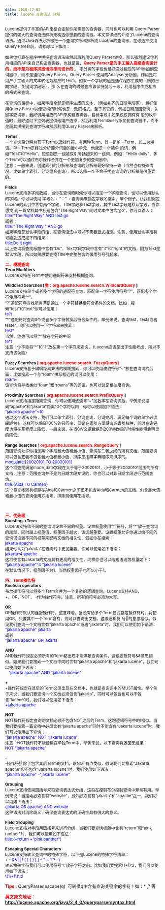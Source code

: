 ```yaml
---
date: 2010-12-02
title: lucene 查询语法 详解
---
```



<p><span style="font-size: small;">Lucene提供了丰富的API来组合定制你所需要的查询器，同时也可以利用 Query Parser提供的强大的查询语法解析来构造你想要的查询器。本文章详细的介绍了Lucene的查询语法。通过Java语法分析器把一个查询字符串解析成 Lucene的查询器。在你选择使用Query Parser前，请考虑以下事项：<br /><br /> 如果你打算在程序中拼接查询语法串然后再利用Query Parser转换，那么强烈建议你利用相应的API来自己构造查询器。也就是说，<span style="color: #ff0000;"><strong>Query Parser是为手工输入高级查询设计的，而不是为程序拼接语法串而设计的</strong> </span> 。 不分词的字段也最好通过相应的API添加到查询器中，而不是通过Query Parser。Query Parser 使用的Analyser分析器，作用是将用户手工输入的文本转化为相应的Term。如果一个字段的值是通过程序生成的（例如日期字段，关键词字段等），那 么在查询的时候也应该保持前后一致，利用程序生成相应的格式来查询。<br /><br /> 在查询的目标中，如果字段全部是程序生成的文本，（例如补齐的日期字段等），最好使用Query Parser以便查询的时候也是一致的格式。至于其它的，例如日期范围查询，关键字查询等，最好调用相应的API来构建查询器。目标字段中如果仅仅拥有有 限的枚举值时，最好通过下拉列表提供给用户选择，然后利用TermQuery添加到查询器中，而不是而其拼接到查询字符串然后利用Query Parser来解析。<br /><br /><strong>Terms </strong> <br /> 一个查询将分解为若干Term以及操作符，有两种Term，其一是单一Term，其二为短语。单一Term是经过分析器分词后的最小单元，他就是一个简单 的词，例如“Test”和“Hello”。短语则是一组被双引号括起来的一组词，例如：“Hello dolly”，多个Term可以通过布尔操作合并在一个更加复杂的查询器中。<br /> 注意：一般来说，创建索引的分析器和查询的分析器最好保持一致（当然也有特殊情况，比如单字索引，分词组合查询），所以选择一个不会干扰查询词的分析器是很重要的。<br /><br /><strong>Fields </strong> <br /> Lucene支持多字段数据，当你在查询的时候你可以指定一个字段查询，也可以使用默认的字段。你可以使用 字段名 + “：” + 查询词来指定字段名搜索。举个例子，让我们假定Lucene的索引中含有两个字段，Title字段和Text字段，其中Text字段是默认字段，当你想找 到一篇文档其中标题包含“The Right Way”同时文本中包含“go”，你可以输入：<br /></span> <span style="color: #0000ff; font-size: small;">title:&quot;The Right Way&quot; AND text:go </span> <span style="font-size: small;"><br /> 或者：<br /></span> <span style="color: #0000ff; font-size: small;">title:&quot; The Right Way &quot; AND go </span> <span style="font-size: small;"><br /> 如果字段是默认字段的话，在查询语法中可以不需要显式指定。注意，使用默认字段有可能会造成如下的结果：<br /></span> <span style="color: #0000ff; font-size: small;">title:Do it right </span> <span style="font-size: small;"><br /> 以上查询将查找标题中含有“Do”，Text字段字段中含有“it”和“right”的文档，因为Text是默认字段，所以如果想要查找Title中完整包含的很用引号引起来。<br /></span> </p> <p><span style="font-size: small;"><strong><span style="color: #ff0000;"><strong></strong> </span> <span style="color: #ff0000;">二、模糊查询</span> </strong> <br /></span> <span style="font-size: small;"><strong>Term Modifiers</strong> <br /> Lucene支持在Term中使用通配符来支持模糊查询。</span> </p> <p><span style="font-size: small;"><strong>Wildcard Searches [<span style="color: #ff0000;">类：org.apache.lucene.search.WildcardQuery</span> ]</strong> <br /> Lucene支持单个或者多个字符的通配符查询，匹配单一字符使用符号“?”，匹配多个字符使用符号“*”。<br /> “?”通配符将查找所有满足通过一个字符替换后符合条件的文档。比如：搜索“test”和“text”你可以使用：<br /></span> <span style="color: #0000ff; font-size: small;">te?t </span> <span style="font-size: small;"><br /> “*”通配符将查询0个或者多个字符替换后符合条件的。举例来说，查询test，tests或者tester，你可以使用一下字符串来搜索：<br /></span> <span style="color: #0000ff; font-size: small;">test*</span> <span style="font-size: small;"><br /> 当然，你也可以将“*”放在字符的中间<br /></span> <span style="color: #0000ff; font-size: small;">te*t </span> <span style="font-size: small;"><br /> 注意：你不能将“*”和“?”放在第一个字符来查询。（Lucene应该是出于性能考虑，所以不支持该功能）<br /><br /><strong>Fuzzy Searches<span style="color: #ff0000;"> [</span> </strong> </span> <span style="color: #ff0000; font-size: small;"><strong>org.apache.lucene.search.</strong> </span> <span style="font-size: small;"><span style="color: #ff0000;"><strong>FuzzyQuery]</strong> </span> <br /> Lucene支持基于编辑距离算法的模糊搜索，你可以使用波浪符号“~”放在查询词的后面，比如搜索一个与“roam”拼写相近的词可以使用：<br /></span> <span style="color: #0000ff; font-size: small;">roam~ </span> <span style="font-size: small;"><br /> 该查询将寻找类似“foam”和“roams”等的词语。也可以说是相似度查询。<br /><br /><strong>Proximity Searches [</strong> </span> <span style="font-size: small;"><strong></strong> </span> <span style="color: #ff0000; font-size: small;"><strong>org.apache.lucene.search.PrefixQuery</strong> </span> <span style="font-size: small;"><strong>]</strong> <br /> Lucene支持指定距离查询，你可以使用波浪号“~”加数字在查询词后。举例来说搜索“apache”和“jakarta”距离10个字符以内，你可以使用如下语法：<br /></span> <span style="color: #0000ff; font-size: small;">&quot;jakarta apache&quot;~10 </span> <span style="font-size: small;"><br /> 通过这个语法支持，我们可以单字索引，分词查询，分词完后，满足每个词的单字必须间距为1。这样可以保证100%的召回率，但是在索引方面将造成索引臃肿，同时查询速度也将在某程度上降低，一般来说，在150W文章数据到200W数据的时候性能将会明显的降低。<br /><br /></span> <span style="color: #000000; font-size: small;"><strong>Range Searches </strong> </span> <span style="font-size: small;">[</span> <span style="font-size: small;"><strong></strong> </span> <span style="font-size: small;"><strong></strong> </span> <strong><span style="color: #ff0000; font-size: small;"><strong>org.apache.lucene.search.</strong> </span> </strong> <span style="font-size: small;"><strong><span style="color: #ff0000;">RangeQuery</span> </strong> ]<br /> 范围查询允许你指定某个字段最大值和最小值，查询在二者之间的所有文档。范围查询可以包含或者不包含最大值和最小值，排序是按照字典顺序来排序的。<br /></span> <span style="color: #0000ff; font-size: small;">mod_date:[20020101 TO 20030101] </span> <span style="font-size: small;"><br /> 这个将查找满足mode_date字段在大于等于20020101，小于等于20030101范围的所有文档，注意：范围查询并不是为日期字段专设的，你也可以对非日期字段进行范围查询。<br /></span> <span style="color: #0000ff; font-size: small;">title:{Aida TO Carmen} </span> <span style="font-size: small;"><br /> 这个将查找所有标题在Aida和Carmen之间但不包含Aida和Carmen的文档。包含最大值和最小值的查询使用方括号，排除则使用花括号。<br /></span> </p> <p>&nbsp;</p> <p><span style="font-size: small;"><span style="color: #ff0000;"><strong>三、优先级</strong> </span> <br /><strong>Boosting a Term </strong> <br /> Lucene支持给不同的查询词设置不同的权重。设置权重使用“^”符号，将“^”放于查询词的尾部，同时跟上权重值，权重因子越大，该词越重要。设置权重允许你通过给不同的查询词设置不同的权重来影响文档的相关性，假如你在搜索：<br /></span> <span style="color: #0000ff; font-size: small;">jakarta apache </span> <span style="font-size: small;"><br /> 如果你认为“jakarta”在查询时中更加重要，你可以使用如下语法：<br /></span> <span style="color: #0000ff; font-size: small;">jakarta^4 apache </span> <span style="font-size: small;"><br /> 这将使含有Jakarta的文档具有更高的相关性，同样你也可以给短语设置权重如下：<br /></span> <span style="color: #0000ff; font-size: small;">&quot;jakarta apache&quot;^4 &quot;jakarta lucene&quot; </span> <span style="font-size: small;"><br /> 在默认情况下，权重因子为1，当然权重因子也可以小于1。<br /></span> </p> <p><span style="font-size: small;"><span style="color: #ff0000;"><strong>四、Term操作符</strong> </span> <br /><strong>Boolean operators </strong> <br /> 布尔操作符可以将多个Term合并为一个复杂的逻辑查询。Lucene支持AND，<br /> +，OR，NOT， -作为操作符号。注意，所有的符号必须为大写。<br /><br /><strong>OR </strong> <br /> OR操作符默认的连接操作符。这意味着，当没有给多个Term显式指定操作符时，将使用OR，只要其中一个Term含有，则可以查询出文档，这跟逻辑符 号||的意思相似。假设我们查询一个文档含有“jakarta apache”或者“jakarta”时，我们可以使用如下语法：<br /></span> <span style="color: #0000ff; font-size: small;">&quot;jakarta apache&quot; jakarta </span> <span style="font-size: small;"><br /> 或者<br /></span> <span style="color: #0000ff; font-size: small;">&quot;jakarta apache&quot; OR jakarta </span> <span style="font-size: small;"><br /><br /><strong>AND </strong> <br /> AND操作符规定必须所有的Term都出现才能满足查询条件，这跟逻辑符号&amp;&amp;意思相似。如果我们要搜索一个文档中同时含有“jakarta apache”和“jakarta lucene”，我们可以使用如下语法：<br /></span> <span style="color: #0000ff; font-size: small;">&nbsp;&nbsp; &quot;jakarta apache&quot; AND &quot;jakarta lucene&quot; </span> <span style="font-size: small;"><br /><br /><strong>+</strong> <br /> +操作符规定在其后的Term必须出现在文档中，也就是查询词中的MUST属性。举个例子来说，当我们要查询一个文档必须包含“jakarta”，同时可以包含也可以不包含“lucene”时，我们可以使用如下语法：<br /></span> <span style="color: #0000ff; font-size: small;">+jakarta apache </span> <span style="font-size: small;"><br /><br /><strong>NOT </strong> <br /> NOT操作符规定查询的文档必须不包含NOT之后的Term，这跟逻辑符号中的!相似。当我们要搜索一篇文档中必须含有“jakarta apache”同时不能含有“Jakarta lucene”时，我们可以使用如下查询；<br /></span> <span style="color: #0000ff; font-size: small;">&quot;jakarta apache&quot; NOT &quot;jakarta lucene&quot; </span> <span style="font-size: small;"><br /> 注意：NOT操作符不能使用在单独Term中，举例来说，以下查询将返回无结果：<br /></span> <span style="color: #0000ff; font-size: small;">NOT &quot;jakarta apache&quot; </span> <span style="font-size: small;"><br /><br /><strong>- </strong> <br /> -操作符排除了包含其后Term的文档，跟NOT有点类似，假设我们要搜索“Jakarta apache”但不包含“Jakarta lucene”时，我们使用如下语法：<br /></span> <span style="color: #0000ff; font-size: small;">&quot;jakarta apache&quot; -&quot;jakarta lucene&quot; </span> <span style="font-size: small;"><br /><br /><strong>Grouping </strong> <br /> Lucene支持使用圆括号来将查询表达式分组，这将在控制布尔控制查询中非常有用。举例来说：当搜索必须含有“website”，另外必须含有“jakarta”和“apache”之一，我们可以用如下语法：<br /></span> <span style="color: #0000ff; font-size: small;">(jakarta OR apache) AND website </span> <span style="font-size: small;"><br /> 这种语法对消除歧义，确保查询表达式的正确性具有很大的意义。<br /><br /><strong>Field Grouping </strong> <br /> Lucene支持对字段用圆括号来进行分组，当我们要查询标题中含有“return”和“pink ranther”时，我们可以使用如下语法：<br /></span> <span style="color: #0000ff; font-size: small;">title:(+return +&quot;pink panther&quot;) </span> <span style="font-size: small;"><br /><br /><strong>Escaping Special Characters </strong> <br /> Lucene支持转义查询中的特殊字符，以下是Lucene的特殊字符清单：<br /></span> <span style="color: #0000ff; font-size: small;">+ - &amp;&amp; || ! ( ) { } [ ] ^ &quot; ~ * ? : \</span> <span style="font-size: small;"><br /> 转义特殊字符我们可以使用符号“\”放于字符之前。比如我们要搜索(1+1):2，我们可以使用如下语法：<br /></span> <span style="color: #0000ff; font-size: small;">\(1\+1\)\:2 </span> </p> <p><span style="color: #ff0000;"><strong>Tips</strong> </span> : QueryParser.escape(q)&nbsp; 可转换q中含有查询关键字的字符！如：* ,? 等</p> <p><strong><span style="color: #ff0000;">英文原文地址：<a href="http://lucene.apache.org/java/2_4_0/queryparsersyntax.html" target="_blank">http://lucene.apache.org/java/2_4_0/queryparsersyntax.html</a> </span> </strong> </p>